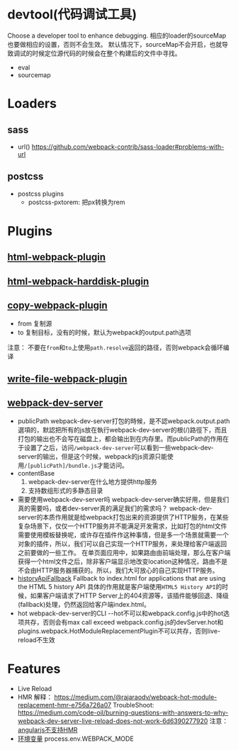# devtool(代码调试工具)
Choose a developer tool to enhance debugging.
相应的loader的sourceMap也要做相应的设置，否则不会生效。
默认情况下，sourceMap不会开启，也就导致调试的时候定位源代码的时候会在整个构建后的文件中寻找。

- eval
- sourcemap

# Loaders

## sass

- url()
  https://github.com/webpack-contrib/sass-loader#problems-with-url
  
## postcss

- postcss plugins
  - postcss-pxtorem: 把px转换为rem

# Plugins

## [html-webpack-plugin]()
## [html-webpack-harddisk-plugin]()
## [copy-webpack-plugin](https://github.com/webpack-contrib/copy-webpack-plugin)

- from  复制源
- to    复制目标，没有的时候，默认为webpack的output.path选项

注意：
    不要在`from`和`to`上使用`path.resolve`返回的路径，否则webpack会循环编译

## [write-file-webpack-plugin]()


## [webpack-dev-server](https://webpack.js.org/configuration/dev-server/)

- publicPath
    webpack-dev-server打包的時候，是不認webpack.output.path選項的，默認把所有的js放在執行webpack-dev-server的根(/)路徑下，而且打包的输出也不会写在磁盘上，都会输出到在内存里。而publicPath的作用在于设置了之后，访问`/webpack-dev-server`可以看到一些webpack-dev-server的输出，但是这个时候，webpack的js资源只能使用`/[publicPath]/bundle.js`才能访问。
- contentBase
    1. webpack-dev-server在什么地方提供http服务
    2. 支持数组形式的多静态目录
- 需要使用webpack-dev-server吗
    webpack-dev-server确实好用，但是我们真的需要吗，或者dev-server真的满足我们的需求吗？
    webpack-dev-server的本质作用就是给webpack打包出来的资源提供了HTTP服务，在某些复杂场景下，仅仅一个HTTP服务并不能满足开发需求，比如打包的html文件需要使用模板替换呢，或许存在插件作这种事情，但是多一个场景就需要一个对象的插件，所以，我们可以自己实现一个HTTP服务，来处理给客户端返回之前要做的一些工作。
    在单页面应用中，如果路由由前端处理，那么在客户端获得一个html文件之后，除非客户端显示地改变location这种情况，路由不是不会由HTTP服务器捕获的。所以，我们大可放心的自己实现HTTP服务。
- [historyApiFallback](https://github.com/bripkens/connect-history-api-fallback)
    Fallback to index.html for applications that are using the HTML 5 history API
    具体的作用就是客户端使用`HTML5 History API`的时候，如果客户端请求了HTTP Server上的404资源等，该插件能够回退、降级(fallback)处理，仍然返回给客户端index.html。
- hot
    webpack-dev-server的CLI --hot不可以和webpack.config.js中的hot选项共存，否则会有max call exceed
    webpack.config.js的devServer.hot和plugins.webpack.HotModuleReplacementPlugin不可以共存，否则live-reload不生效
    
# Features

- Live Reload
- HMR
    解释： https://medium.com/@rajaraodv/webpack-hot-module-replacement-hmr-e756a726a07
    TroubleShoot: https://medium.com/code-oil/burning-questions-with-answers-to-why-webpack-dev-server-live-reload-does-not-work-6d6390277920
    注意： [angularjs不支持HMR](https://github.com/angular/angular.js/issues/15938)
- [环境变量](https://github.com/webpack/webpack/issues/6460)
    process.env.WEBPACK_MODE